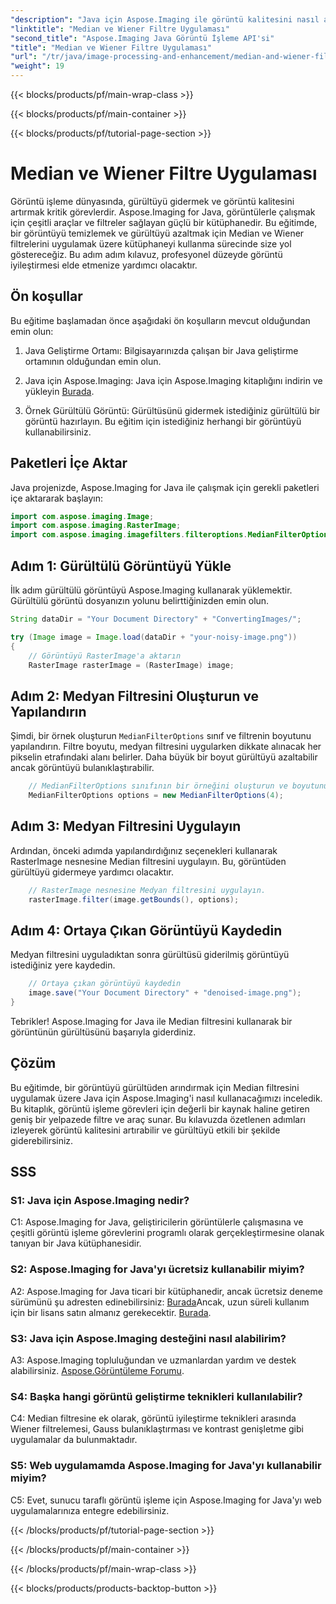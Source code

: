 ```yaml
---
"description": "Java için Aspose.Imaging ile görüntü kalitesini nasıl artıracağınızı öğrenin. Bu adım adım eğitim, görüntü gürültüsünü gidermek için Median ve Wiener filtre uygulamalarını kapsar."
"linktitle": "Median ve Wiener Filtre Uygulaması"
"second_title": "Aspose.Imaging Java Görüntü İşleme API'si"
"title": "Median ve Wiener Filtre Uygulaması"
"url": "/tr/java/image-processing-and-enhancement/median-and-wiener-filter-application/"
"weight": 19
---
```


{{< blocks/products/pf/main-wrap-class >}}

{{< blocks/products/pf/main-container >}}

{{< blocks/products/pf/tutorial-page-section >}}

# Median ve Wiener Filtre Uygulaması

Görüntü işleme dünyasında, gürültüyü gidermek ve görüntü kalitesini artırmak kritik görevlerdir. Aspose.Imaging for Java, görüntülerle çalışmak için çeşitli araçlar ve filtreler sağlayan güçlü bir kütüphanedir. Bu eğitimde, bir görüntüyü temizlemek ve gürültüyü azaltmak için Median ve Wiener filtrelerini uygulamak üzere kütüphaneyi kullanma sürecinde size yol göstereceğiz. Bu adım adım kılavuz, profesyonel düzeyde görüntü iyileştirmesi elde etmenize yardımcı olacaktır.

## Ön koşullar

Bu eğitime başlamadan önce aşağıdaki ön koşulların mevcut olduğundan emin olun:

1. Java Geliştirme Ortamı: Bilgisayarınızda çalışan bir Java geliştirme ortamının olduğundan emin olun.

2. Java için Aspose.Imaging: Java için Aspose.Imaging kitaplığını indirin ve yükleyin [Burada](https://releases.aspose.com/imaging/java/).

3. Örnek Gürültülü Görüntü: Gürültüsünü gidermek istediğiniz gürültülü bir görüntü hazırlayın. Bu eğitim için istediğiniz herhangi bir görüntüyü kullanabilirsiniz.

## Paketleri İçe Aktar

Java projenizde, Aspose.Imaging for Java ile çalışmak için gerekli paketleri içe aktararak başlayın:

```java
import com.aspose.imaging.Image;
import com.aspose.imaging.RasterImage;
import com.aspose.imaging.imagefilters.filteroptions.MedianFilterOptions;
```

## Adım 1: Gürültülü Görüntüyü Yükle

İlk adım gürültülü görüntüyü Aspose.Imaging kullanarak yüklemektir. Gürültülü görüntü dosyanızın yolunu belirttiğinizden emin olun.

```java
String dataDir = "Your Document Directory" + "ConvertingImages/";

try (Image image = Image.load(dataDir + "your-noisy-image.png"))
{
    // Görüntüyü RasterImage'a aktarın
    RasterImage rasterImage = (RasterImage) image;
```

## Adım 2: Medyan Filtresini Oluşturun ve Yapılandırın

Şimdi, bir örnek oluşturun `MedianFilterOptions` sınıf ve filtrenin boyutunu yapılandırın. Filtre boyutu, medyan filtresini uygularken dikkate alınacak her pikselin etrafındaki alanı belirler. Daha büyük bir boyut gürültüyü azaltabilir ancak görüntüyü bulanıklaştırabilir.

```java
    // MedianFilterOptions sınıfının bir örneğini oluşturun ve boyutunu ayarlayın.
    MedianFilterOptions options = new MedianFilterOptions(4);
```

## Adım 3: Medyan Filtresini Uygulayın

Ardından, önceki adımda yapılandırdığınız seçenekleri kullanarak RasterImage nesnesine Median filtresini uygulayın. Bu, görüntüden gürültüyü gidermeye yardımcı olacaktır.

```java
    // RasterImage nesnesine Medyan filtresini uygulayın.
    rasterImage.filter(image.getBounds(), options);
```

## Adım 4: Ortaya Çıkan Görüntüyü Kaydedin

Medyan filtresini uyguladıktan sonra gürültüsü giderilmiş görüntüyü istediğiniz yere kaydedin.

```java
    // Ortaya çıkan görüntüyü kaydedin
    image.save("Your Document Directory" + "denoised-image.png");
}
```

Tebrikler! Aspose.Imaging for Java ile Median filtresini kullanarak bir görüntünün gürültüsünü başarıyla giderdiniz.

## Çözüm

Bu eğitimde, bir görüntüyü gürültüden arındırmak için Median filtresini uygulamak üzere Java için Aspose.Imaging'i nasıl kullanacağımızı inceledik. Bu kitaplık, görüntü işleme görevleri için değerli bir kaynak haline getiren geniş bir yelpazede filtre ve araç sunar. Bu kılavuzda özetlenen adımları izleyerek görüntü kalitesini artırabilir ve gürültüyü etkili bir şekilde giderebilirsiniz.

## SSS

### S1: Java için Aspose.Imaging nedir?

C1: Aspose.Imaging for Java, geliştiricilerin görüntülerle çalışmasına ve çeşitli görüntü işleme görevlerini programlı olarak gerçekleştirmesine olanak tanıyan bir Java kütüphanesidir.

### S2: Aspose.Imaging for Java'yı ücretsiz kullanabilir miyim?

A2: Aspose.Imaging for Java ticari bir kütüphanedir, ancak ücretsiz deneme sürümünü şu adresten edinebilirsiniz: [Burada](https://releases.aspose.com/)Ancak, uzun süreli kullanım için bir lisans satın almanız gerekecektir. [Burada](https://purchase.aspose.com/buy).

### S3: Java için Aspose.Imaging desteğini nasıl alabilirim?

A3: Aspose.Imaging topluluğundan ve uzmanlardan yardım ve destek alabilirsiniz. [Aspose.Görüntüleme Forumu](https://forum.aspose.com/).

### S4: Başka hangi görüntü geliştirme teknikleri kullanılabilir?

C4: Median filtresine ek olarak, görüntü iyileştirme teknikleri arasında Wiener filtrelemesi, Gauss bulanıklaştırması ve kontrast genişletme gibi uygulamalar da bulunmaktadır.

### S5: Web uygulamamda Aspose.Imaging for Java'yı kullanabilir miyim?

C5: Evet, sunucu taraflı görüntü işleme için Aspose.Imaging for Java'yı web uygulamalarınıza entegre edebilirsiniz.

{{< /blocks/products/pf/tutorial-page-section >}}

{{< /blocks/products/pf/main-container >}}

{{< /blocks/products/pf/main-wrap-class >}}

{{< blocks/products/products-backtop-button >}}